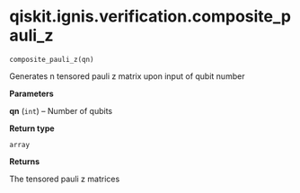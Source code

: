 <span id="qiskit-ignis-verification-composite-pauli-z" />

# qiskit.ignis.verification.composite\_pauli\_z

<span id="undefined" />

`composite_pauli_z(qn)`

Generates n tensored pauli z matrix upon input of qubit number

**Parameters**

**qn** (`int`) – Number of qubits

**Return type**

`array`

**Returns**

The tensored pauli z matrices
